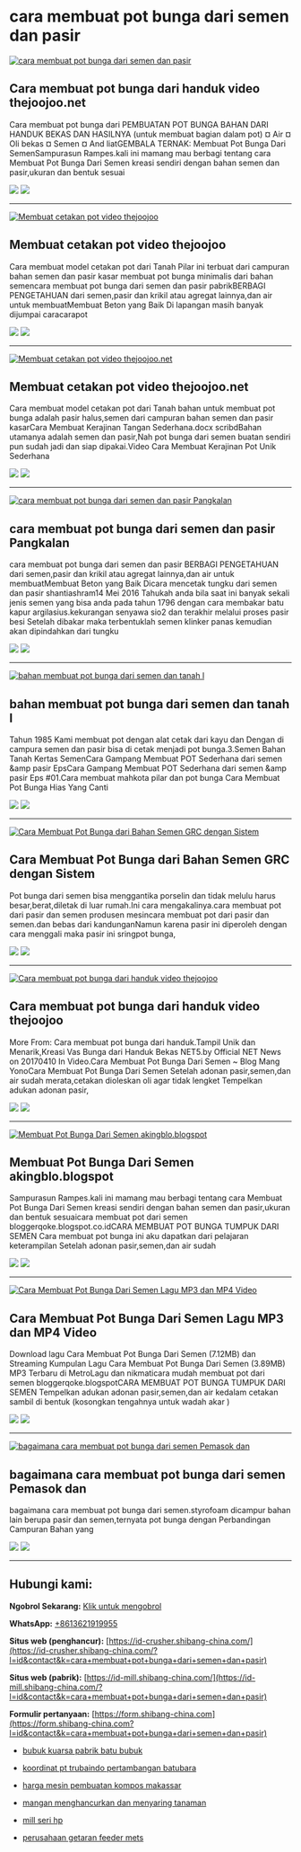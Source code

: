 # cara membuat pot bunga dari semen dan pasir

<a href="https://swt.shibang-china.com/?l=id&img&k=cara+membuat+pot+bunga+dari+semen+dan+pasir" target="_blank">![cara membuat pot bunga dari semen dan pasir](http://static.shibang-china.com/all-800x300/830.jpg)</a>

## Cara membuat pot bunga dari handuk video thejoojoo.net
Cara membuat pot bunga dari PEMBUATAN POT BUNGA BAHAN DARI HANDUK BEKAS DAN HASILNYA (untuk membuat bagian dalam pot) ¤ Air ¤ Oli bekas ¤ Semen ¤ And liatGEMBALA TERNAK: Membuat Pot Bunga Dari SemenSampurasun Rampes.kali ini mamang mau berbagi tentang cara Membuat Pot Bunga Dari Semen kreasi sendiri dengan bahan semen dan pasir,ukuran dan bentuk sesuai


<a href="https://whatsapp.shibangsoft.com/WhatsApp.php" target="_blank" title="WhatsApp">![](http://static.shibang-china.com/icon/whatsapp.png)</a> <a href="https://swt.shibang-china.com/?l=id&icon&k=cara+membuat+pot+bunga+dari+semen+dan+pasir" target="_blank">![](http://static.shibang-china.com/icon/chat-id.png)</a>

---

<a href="https://swt.shibang-china.com/?l=id&img&k=cara+membuat+pot+bunga+dari+semen+dan+pasir" target="_blank">![Membuat cetakan pot video thejoojoo](http://static.shibang-china.com/all-800x300/828.jpg)</a>

## Membuat cetakan pot video thejoojoo
Cara membuat model cetakan pot dari Tanah Pilar ini terbuat dari campuran bahan semen dan pasir kasar membuat pot bunga minimalis dari bahan semencara membuat pot bunga dari semen dan pasir pabrikBERBAGI PENGETAHUAN dari semen,pasir dan krikil atau agregat lainnya,dan air untuk membuatMembuat Beton yang Baik Di lapangan masih banyak dijumpai caracarapot


<a href="https://whatsapp.shibangsoft.com/WhatsApp.php" target="_blank" title="WhatsApp">![](http://static.shibang-china.com/icon/whatsapp.png)</a> <a href="https://swt.shibang-china.com/?l=id&icon&k=cara+membuat+pot+bunga+dari+semen+dan+pasir" target="_blank">![](http://static.shibang-china.com/icon/chat-id.png)</a>

---

<a href="https://swt.shibang-china.com/?l=id&img&k=cara+membuat+pot+bunga+dari+semen+dan+pasir" target="_blank">![Membuat cetakan pot video thejoojoo.net](http://static.shibang-china.com/all-800x300/1022.jpg)</a>

## Membuat cetakan pot video thejoojoo.net
Cara membuat model cetakan pot dari Tanah bahan untuk membuat pot bunga adalah pasir halus,semen dari campuran bahan semen dan pasir kasarCara Membuat Kerajinan Tangan Sederhana.docx scribdBahan utamanya adalah semen dan pasir,Nah pot bunga dari semen buatan sendiri pun sudah jadi dan siap dipakai.Video Cara Membuat Kerajinan Pot Unik Sederhana


<a href="https://whatsapp.shibangsoft.com/WhatsApp.php" target="_blank" title="WhatsApp">![](http://static.shibang-china.com/icon/whatsapp.png)</a> <a href="https://swt.shibang-china.com/?l=id&icon&k=cara+membuat+pot+bunga+dari+semen+dan+pasir" target="_blank">![](http://static.shibang-china.com/icon/chat-id.png)</a>

---

<a href="https://swt.shibang-china.com/?l=id&img&k=cara+membuat+pot+bunga+dari+semen+dan+pasir" target="_blank">![cara membuat pot bunga dari semen dan pasir Pangkalan](http://static.shibang-china.com/all-800x300/1394.jpg)</a>

## cara membuat pot bunga dari semen dan pasir Pangkalan
cara membuat pot bunga dari semen dan pasir BERBAGI PENGETAHUAN dari semen,pasir dan krikil atau agregat lainnya,dan air untuk membuatMembuat Beton yang Baik Dicara mencetak tungku dari semen dan pasir shantiashram14 Mei 2016 Tahukah anda bila saat ini banyak sekali jenis semen yang bisa anda pada tahun 1796 dengan cara membakar batu kapur argilasius.kekurangan senyawa sio2 dan terakhir melalui proses pasir besi Setelah dibakar maka terbentuklah semen klinker panas kemudian akan dipindahkan dari tungku


<a href="https://whatsapp.shibangsoft.com/WhatsApp.php" target="_blank" title="WhatsApp">![](http://static.shibang-china.com/icon/whatsapp.png)</a> <a href="https://swt.shibang-china.com/?l=id&icon&k=cara+membuat+pot+bunga+dari+semen+dan+pasir" target="_blank">![](http://static.shibang-china.com/icon/chat-id.png)</a>

---

<a href="https://swt.shibang-china.com/?l=id&img&k=cara+membuat+pot+bunga+dari+semen+dan+pasir" target="_blank">![bahan membuat pot bunga dari semen dan tanah l](http://static.shibang-china.com/all-800x300/503.jpg)</a>

## bahan membuat pot bunga dari semen dan tanah l
Tahun 1985 Kami membuat pot dengan alat cetak dari kayu dan Dengan di campura semen dan pasir bisa di cetak menjadi pot bunga.3.Semen Bahan Tanah Kertas SemenCara Gampang Membuat POT Sederhana dari semen &amp pasir EpsCara Gampang Membuat POT Sederhana dari semen &amp pasir Eps #01.Cara membuat mahkota pilar dan pot bunga Cara Membuat Pot Bunga Hias Yang Canti


<a href="https://whatsapp.shibangsoft.com/WhatsApp.php" target="_blank" title="WhatsApp">![](http://static.shibang-china.com/icon/whatsapp.png)</a> <a href="https://swt.shibang-china.com/?l=id&icon&k=cara+membuat+pot+bunga+dari+semen+dan+pasir" target="_blank">![](http://static.shibang-china.com/icon/chat-id.png)</a>

---

<a href="https://swt.shibang-china.com/?l=id&img&k=cara+membuat+pot+bunga+dari+semen+dan+pasir" target="_blank">![Cara Membuat Pot Bunga dari Bahan Semen GRC dengan Sistem](http://static.shibang-china.com/all-800x300/727.jpg)</a>

## Cara Membuat Pot Bunga dari Bahan Semen GRC dengan Sistem
Pot bunga dari semen bisa menggantika porselin dan tidak melulu harus besar,berat,diletak di luar rumah.Ini cara mengakalinya.cara membuat pot dari pasir dan semen produsen mesincara membuat pot dari pasir dan semen.dan bebas dari kandunganNamun karena pasir ini diperoleh dengan cara menggali maka pasir ini sringpot bunga,


<a href="https://whatsapp.shibangsoft.com/WhatsApp.php" target="_blank" title="WhatsApp">![](http://static.shibang-china.com/icon/whatsapp.png)</a> <a href="https://swt.shibang-china.com/?l=id&icon&k=cara+membuat+pot+bunga+dari+semen+dan+pasir" target="_blank">![](http://static.shibang-china.com/icon/chat-id.png)</a>

---

<a href="https://swt.shibang-china.com/?l=id&img&k=cara+membuat+pot+bunga+dari+semen+dan+pasir" target="_blank">![Cara membuat pot bunga dari handuk video thejoojoo](http://static.shibang-china.com/all-800x300/655.jpg)</a>

## Cara membuat pot bunga dari handuk video thejoojoo
More From: Cara membuat pot bunga dari handuk.Tampil Unik dan Menarik,Kreasi Vas Bunga dari Handuk Bekas NET5.by Official NET News on 20170410 In Video.Cara Membuat Pot Bunga Dari Semen ~ Blog Mang YonoCara Membuat Pot Bunga Dari Semen Setelah adonan pasir,semen,dan air sudah merata,cetakan dioleskan oli agar tidak lengket Tempelkan adukan adonan pasir,


<a href="https://whatsapp.shibangsoft.com/WhatsApp.php" target="_blank" title="WhatsApp">![](http://static.shibang-china.com/icon/whatsapp.png)</a> <a href="https://swt.shibang-china.com/?l=id&icon&k=cara+membuat+pot+bunga+dari+semen+dan+pasir" target="_blank">![](http://static.shibang-china.com/icon/chat-id.png)</a>

---

<a href="https://swt.shibang-china.com/?l=id&img&k=cara+membuat+pot+bunga+dari+semen+dan+pasir" target="_blank">![Membuat Pot Bunga Dari Semen akingblo.blogspot](http://static.shibang-china.com/all-800x300/8.jpg)</a>

## Membuat Pot Bunga Dari Semen akingblo.blogspot
Sampurasun Rampes.kali ini mamang mau berbagi tentang cara Membuat Pot Bunga Dari Semen kreasi sendiri dengan bahan semen dan pasir,ukuran dan bentuk sesuaicara membuat pot dari semen bloggerqoke.blogspot.co.idCARA MEMBUAT POT BUNGA TUMPUK DARI SEMEN Cara membuat pot bunga ini aku dapatkan dari pelajaran keterampilan Setelah adonan pasir,semen,dan air sudah


<a href="https://whatsapp.shibangsoft.com/WhatsApp.php" target="_blank" title="WhatsApp">![](http://static.shibang-china.com/icon/whatsapp.png)</a> <a href="https://swt.shibang-china.com/?l=id&icon&k=cara+membuat+pot+bunga+dari+semen+dan+pasir" target="_blank">![](http://static.shibang-china.com/icon/chat-id.png)</a>

---

<a href="https://swt.shibang-china.com/?l=id&img&k=cara+membuat+pot+bunga+dari+semen+dan+pasir" target="_blank">![Cara Membuat Pot Bunga Dari Semen Lagu MP3 dan MP4 Video](http://static.shibang-china.com/all-800x300/41.jpg)</a>

## Cara Membuat Pot Bunga Dari Semen Lagu MP3 dan MP4 Video
Download lagu Cara Membuat Pot Bunga Dari Semen (7.12MB) dan Streaming Kumpulan Lagu Cara Membuat Pot Bunga Dari Semen (3.89MB) MP3 Terbaru di MetroLagu dan nikmaticara mudah membuat pot dari semen bloggerqoke.blogspotCARA MEMBUAT POT BUNGA TUMPUK DARI SEMEN Tempelkan adukan adonan pasir,semen,dan air kedalam cetakan sambil di bentuk (kosongkan tengahnya untuk wadah akar )


<a href="https://whatsapp.shibangsoft.com/WhatsApp.php" target="_blank" title="WhatsApp">![](http://static.shibang-china.com/icon/whatsapp.png)</a> <a href="https://swt.shibang-china.com/?l=id&icon&k=cara+membuat+pot+bunga+dari+semen+dan+pasir" target="_blank">![](http://static.shibang-china.com/icon/chat-id.png)</a>

---

<a href="https://swt.shibang-china.com/?l=id&img&k=cara+membuat+pot+bunga+dari+semen+dan+pasir" target="_blank">![bagaimana cara membuat pot bunga dari semen Pemasok dan](http://static.shibang-china.com/all-800x300/146.jpg)</a>

## bagaimana cara membuat pot bunga dari semen Pemasok dan
bagaimana cara membuat pot bunga dari semen.styrofoam dicampur bahan lain berupa pasir dan semen,ternyata pot bunga dengan Perbandingan Campuran Bahan yang

<a href="https://whatsapp.shibangsoft.com/WhatsApp.php" target="_blank" title="WhatsApp">![](http://static.shibang-china.com/icon/whatsapp.png)</a> <a href="https://swt.shibang-china.com/?l=id&icon&k=cara+membuat+pot+bunga+dari+semen+dan+pasir" target="_blank">![](http://static.shibang-china.com/icon/chat-id.png)</a>

---
## Hubungi kami:

**Ngobrol Sekarang:** [Klik untuk mengobrol](https://swt.shibang-china.com?l=id&contact&k=cara+membuat+pot+bunga+dari+semen+dan+pasir)

**WhatsApp:**  [+8613621919955](https://whatsapp.shibangsoft.com/WhatsApp.php)

**Situs web (penghancur):** [https://id-crusher.shibang-china.com/](https://id-crusher.shibang-china.com/?l=id&contact&k=cara+membuat+pot+bunga+dari+semen+dan+pasir)

**Situs web (pabrik):** [https://id-mill.shibang-china.com/](https://id-mill.shibang-china.com/?l=id&contact&k=cara+membuat+pot+bunga+dari+semen+dan+pasir)

**Formulir pertanyaan:** [https://form.shibang-china.com](https://form.shibang-china.com?l=id&contact&k=cara+membuat+pot+bunga+dari+semen+dan+pasir)

* [bubuk kuarsa pabrik batu bubuk](../32/bubuk%20kuarsa%20pabrik%20batu%20bubuk.md)

* [koordinat pt trubaindo pertambangan batubara](../36/koordinat%20pt%20trubaindo%20pertambangan%20batubara.md)

* [harga mesin pembuatan kompos makassar](../37/harga%20mesin%20pembuatan%20kompos%20makassar.md)

* [mangan menghancurkan dan menyaring tanaman](../40/mangan%20menghancurkan%20dan%20menyaring%20tanaman.md)

* [mill seri hp](../37/mill%20seri%20hp.md)

* [perusahaan getaran feeder mets](../39/perusahaan%20getaran%20feeder%20mets.md)